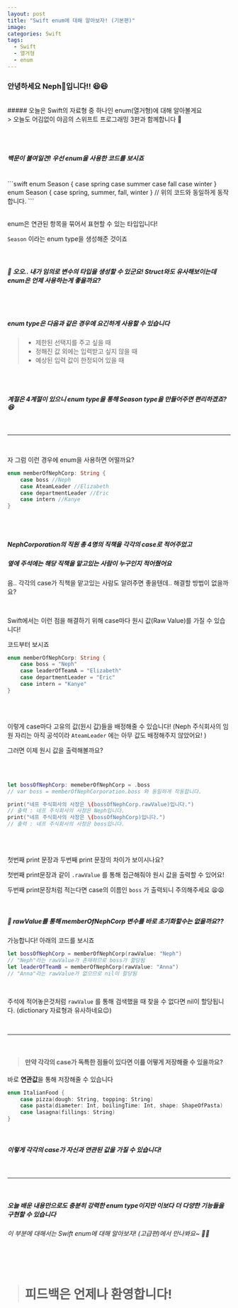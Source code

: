```yaml
---
layout: post
title: "Swift enum에 대해 알아보자! (기본편)"
image:
categories: Swift
tags:
  - Swift
  - 열거형
  - enum
---
```


### 안녕하세요 Neph🌱입니다!! 😆😆  
<br/>
##### 오늘은 Swift의 자료형 중 하나인 enum(열거형)에 대해 알아볼게요  
<br/>
> 오늘도 어김없이 야곰의 스위프트 프로그래밍 3판과 함께합니다 🙂  

<br/><br/>  

##### 백문이 불여일견! 우선 enum을 사용한 코드를 보시죠
<br/>
```swift
enum Season {
	case spring
	case summer
	case fall
	case winter
}
<br/>
enum Season {
  case spring, summer, fall, winter
} // 위의 코드와 동일하게 동작합니다.
```
<br/><br/>


enum은 연관된 항목을 묶어서 표현할 수 있는 타입입니다!

`Season` 이라는 enum type을 생성해준 것이죠  
<br/><br/>


##### 🥸 오오.. 내가 임의로 변수의 타입을 생성할 수 있군요! Struct와도 유사해보이는데 enum은 언제 사용하는게 좋을까요?  
<br/><br/>


##### enum type은 다음과 같은 경우에 요긴하게 사용할 수 있습니다

> - 제한된 선택지를 주고 싶을 때
> - 정해진 값 외에는 입력받고 싶지 않을 때
> - 예상된 입력 값이 한정되어 있을 때  

  <br/><br/>

##### 계절은 4계절이 있으니 enum type을 통해 Season type을 만들어주면 편리하겠죠? 😆  

<br/>

---

<br/>

자 그럼 이런 경우에 enum을 사용하면 어떨까요?

```swift
enum memberOfNephCorp: String {
	case boss //Neph
	case AteamLeader //Elizabeth
	case departmentLeader //Eric
	case intern //Kanye
}
```

<br/><br/>

##### NephCorporation의 직원 총 4명의 직책을 각각의 case로 적어주었고   

##### 옆에 주석에는 해당 직책을 맡고있는 사람이 누구인지 적어줬어요

음.. 각각의 case가 직책을 맡고있는 사람도 알려주면 좋을텐데.. 해결할 방법이 없을까요?  

<br/>

Swift에서는 이런 점을 해결하기 위해 case마다 원시 값(Raw Value)를 가질 수 있습니다!

코드부터 보시죠

```swift
enum memberOfNephCorp: String {
	case boss = "Neph"
	case leaderOfTeamA = "Elizabeth"
	case departmentLeader = "Eric"
	case intern = "Kanye"
}
```

  <br/><br/>

이렇게 case마다 고유의 값(원시 값)들을 배정해줄 수 있습니다!  (Neph 주식회사의 임원 자리는 아직 공석이라  `AteamLeader` 에는 아무 값도 배정해주지 않았어요! )

그러면 이제 원시 값을 출력해볼까요?

<br/><br/>

```swift
let bossOfNephCorp: memeberOfNephCorp = .boss
// var boss = memberOfNephCorporation.boss 와 동일하게 작동합니다.

print("네프 주식회사의 사장은 \(bossOfNephCorp.rawValue)입니다.")
// 출력 : 네프 주식회사의 사장은 Neph입니다.
print("네프 주식회사의 사장은 \(bossOfNephCorp)입니다.")
// 출력 : 네프 주식회사의 사장은 boss입니다.
```
<br/><br/>


첫번째 print 문장과 두번째 print 문장의 차이가 보이시나요?

첫번째 print문장과 같이 `.rawValue` 를 통해 접근해줘야 원시 값을 출력할 수 있어요!

두번째 print문장처럼 적는다면 case의 이름인 `boss` 가  출력되니 주의해주세요 😫😫

<br/>

##### 🧐 rawValue를 통해 memberOfNephCorp 변수를 바로 초기화할수는 없을까요??  

가능합니다! 아래의 코드를 보시죠

```swift
let bossOfNephCorp = memberOfNephCorp(rawValue: "Neph")
// "Neph"라는 rawValue가 존재하므로 boss가 할당됨
let leaderOfTeamB = memberOfNephCorp(rawValue: "Anna")
// "Anna"라는 rawValue가 없으므로 nil이 할당됨
```

<br/>

주석에 적어놓은것처럼 `rawValue` 를 통해 검색했을 때 찾을 수 없다면 nil이 할당됩니다. (dictionary 자료형과 유사하네요😉) 

<br/>

---

<br/>

> #### 만약 각각의 case가 독특한 점들이 있다면 이를 어떻게 저장해줄 수 있을까요?  

바로 **연관값**을 통해 저장해줄 수 있습니다

```swift
enum ItalianFood {
	case pizza(dough: String, topping: String)
	case pasta(diameter: Int, boilingTime: Int, shape: ShapeOfPasta)
	case lasagna(fillings: String)
}
```

<br/>

##### 이렇게 각각의 case가 자신과 연관된 값을 가질 수 있습니다!  

<br/>

---

  <br/>

##### 오늘 배운 내용만으로도 충분히 강력한 enum type이지만 이보다 더 다양한 기능들을 구현할 수 있습니다


###### 이 부분에 대해서는 Swift enum에 대해 알아보자! (고급편)에서 만나봐요~ 👋👋

<br/><br/>

> # 피드백은 언제나 환영합니다!







